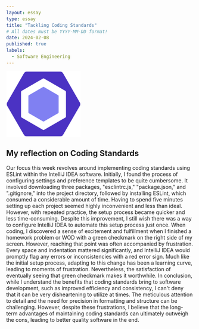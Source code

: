```yaml
---
layout: essay
type: essay
title: "Tackling Coding Standards"
# All dates must be YYYY-MM-DD format!
date: 2024-02-08
published: true
labels:
  - Software Engineering
---
```


<img width="200px" class="rounded float-start pe-4" src="../img/ESLint_logo.svg.png">



## My reflection on Coding Standards

Our focus this week revolves around implementing coding standards using ESLint within the IntelliJ IDEA software. Initially, I found the process of configuring settings and preference templates to be quite cumbersome. It involved downloading three packages, "esclintrc.js," "package.json," and ".gitignore," into the project directory, followed by installing ESLint, which consumed a considerable amount of time. Having to spend five minutes setting up each project seemed highly inconvenient and less than ideal. However, with repeated practice, the setup process became quicker and less time-consuming. Despite this improvement, I still wish there was a way to configure IntelliJ IDEA to automate this setup process just once.
When coding, I discovered a sense of excitement and fulfillment when I finished a homework problem or WOD with a green checkmark on the right side of my screen. However, reaching that point was often accompanied by frustration. Every space and indentation mattered significantly, and IntelliJ IDEA would promptly flag any errors or inconsistencies with a red error sign. Much like the initial setup process, adapting to this change has been a learning curve, leading to moments of frustration. Nevertheless, the satisfaction of eventually seeing that green checkmark makes it worthwhile.
In conclusion, while I understand the benefits that coding standards bring to software development, such as improved efficiency and consistency, I can't deny that it can be very disheartening to utilize at times. The meticulous attention to detail and the need for precision in formatting and structure can be challenging. However, despite these frustrations, I believe that the long-term advantages of maintaining coding standards can ultimately outweigh the cons, leading to better quality software in the end.


